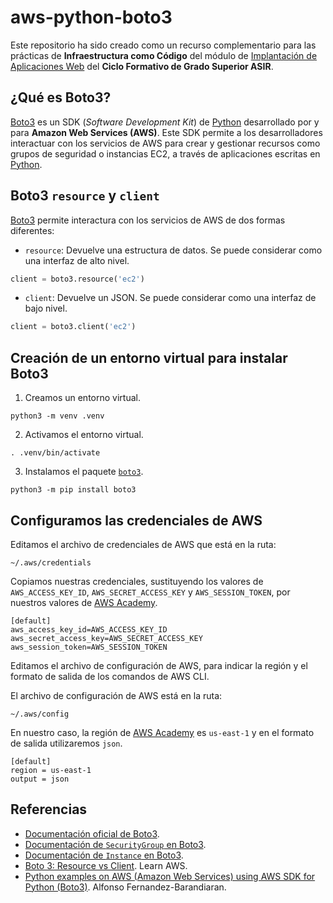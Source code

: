 # aws-python-boto3

Este repositorio ha sido creado como un recurso complementario para las prácticas de **Infraestructura como Código** del módulo de [Implantación de Aplicaciones Web][4] del **Ciclo Formativo de Grado Superior ASIR**.

## ¿Qué es Boto3?

[Boto3][1] es un SDK (_Software Development Kit_) de [Python][3] desarrollado por y para **Amazon Web Services (AWS)**. Este SDK permite a los desarrolladores interactuar con los servicios de AWS para crear y gestionar recursos como grupos de seguridad o instancias EC2, a través de aplicaciones escritas en [Python][3]. 

## Boto3 `resource` y `client`

[Boto3][1] permite interactura con los servicios de AWS de dos formas diferentes:

- `resource`: Devuelve una estructura de datos. Se puede considerar como una interfaz de alto nivel.

```python
client = boto3.resource('ec2')
```

- `client`: Devuelve un JSON. Se puede considerar como una interfaz de bajo nivel.

```python
client = boto3.client('ec2')
```

## Creación de un entorno virtual para instalar Boto3

1. Creamos un entorno virtual.

```
python3 -m venv .venv
```

2. Activamos el entorno virtual.

```
. .venv/bin/activate
```

3. Instalamos el paquete [`boto3`][1].

```
python3 -m pip install boto3
```

## Configuramos las credenciales de AWS


Editamos el archivo de credenciales de AWS que está en la ruta:

```
~/.aws/credentials
```

Copiamos nuestras credenciales, sustituyendo los valores de `AWS_ACCESS_KEY_ID`, `AWS_SECRET_ACCESS_KEY` y `AWS_SESSION_TOKEN`, por nuestros valores de [AWS Academy][2].

```
[default]
aws_access_key_id=AWS_ACCESS_KEY_ID
aws_secret_access_key=AWS_SECRET_ACCESS_KEY
aws_session_token=AWS_SESSION_TOKEN
```

Editamos el archivo de configuración de AWS, para indicar la región y el formato de salida de los comandos de AWS CLI.

El archivo de configuración de AWS está en la ruta:

```
~/.aws/config
```

En nuestro caso, la región de [AWS Academy][2] es `us-east-1` y en el formato de salida utilizaremos `json`.

```
[default]
region = us-east-1
output = json
```

## Referencias

- [Documentación oficial de Boto3](https://boto3.amazonaws.com/v1/documentation/api/latest/index.html).
- [Documentación de `SecurityGroup` en Boto3](https://boto3.amazonaws.com/v1/documentation/api/latest/reference/services/ec2.html#securitygroup).
- [Documentación de `Instance` en Boto3](https://boto3.amazonaws.com/v1/documentation/api/latest/reference/services/ec2.html#instance).
- [Boto 3: Resource vs Client](https://www.learnaws.org/2021/02/24/boto3-resource-client/). Learn AWS.
- [Python examples on AWS (Amazon Web Services) using AWS SDK for Python (Boto3)](https://github.com/alfonsof/aws-python-examples). Alfonso Fernandez-Barandiaran.

[1]: https://aws.amazon.com/es/sdk-for-python/
[2]: https://aws.amazon.com/es/training/awsacademy/
[3]: https://www.python.org/
[4]: https://josejuansanchez.org/iaw/